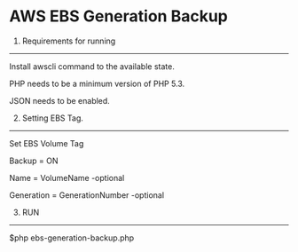 AWS EBS Generation Backup
========================

1) Requirements for running
----------------------------------

Install awscli command to the available state.

PHP needs to be a minimum version of PHP 5.3.

JSON needs to be enabled.

2) Setting EBS Tag.
-------------------------------------

Set EBS Volume Tag

Backup     = ON

Name       = VolumeName -optional

Generation = GenerationNumber -optional

3) RUN
-------------------------------------

$php ebs-generation-backup.php
